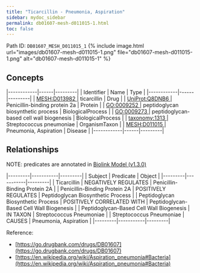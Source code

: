 ```yaml
---
title: "Ticarcillin - Pneumonia, Aspiration"
sidebar: mydoc_sidebar
permalink: db01607-mesh-d011015-1.html
toc: false 
---
```



Path ID: `DB01607_MESH_D011015_1`
{% include image.html url="images/db01607-mesh-d011015-1.png" file="db01607-mesh-d011015-1.png" alt="db01607-mesh-d011015-1" %}

## Concepts

|------------|------|---------|
| Identifier | Name | Type    |
|------------|------|---------|
| <a href="https://identifiers.org/MESH:D013982">MESH:D013982 </a> | ticarcillin | Drug |
| <a href="https://identifiers.org/UniProt:Q8DNB6">UniProt:Q8DNB6 </a> | Penicillin-binding protein 2a | Protein |
| <a href="https://identifiers.org/GO:0009252">GO:0009252 </a> | peptidoglycan biosynthetic process | BiologicalProcess |
| <a href="https://identifiers.org/GO:0009273">GO:0009273 </a> | peptidoglycan-based cell wall biogenesis | BiologicalProcess |
| <a href="https://identifiers.org/taxonomy:1313">taxonomy:1313 </a> | Streptococcus pneumoniae | OrganismTaxon |
| <a href="https://identifiers.org/MESH:D011015">MESH:D011015 </a> | Pneumonia, Aspiration | Disease |
|------------|------|---------|

## Relationships


NOTE: predicates are annotated in <a href="https://github.com/biolink/biolink-model/releases/tag/v1.3.0">Biolink Model (v1.3.0)</a>

|---------|-----------|---------|
| Subject | Predicate | Object  |
|---------|-----------|---------|
| Ticarcillin | NEGATIVELY REGULATES | Penicillin-Binding Protein 2A |
| Penicillin-Binding Protein 2A | POSITIVELY REGULATES | Peptidoglycan Biosynthetic Process |
| Peptidoglycan Biosynthetic Process | POSITIVELY CORRELATED WITH | Peptidoglycan-Based Cell Wall Biogenesis |
| Peptidoglycan-Based Cell Wall Biogenesis | IN TAXON | Streptococcus Pneumoniae |
| Streptococcus Pneumoniae | CAUSES | Pneumonia, Aspiration |
|---------|-----------|---------|

Reference: 
  - [https://go.drugbank.com/drugs/DB01607](https://go.drugbank.com/drugs/DB01607)
  - [https://en.wikipedia.org/wiki/Aspiration_pneumonia#Bacteria](https://en.wikipedia.org/wiki/Aspiration_pneumonia#Bacteria)
